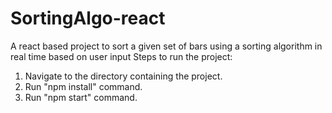 # SortingAlgo-react
A react based project to sort a given set of bars using a sorting algorithm in real time based on user input
Steps to run the project:
1. Navigate to the directory containing the project.
2. Run "npm install" command.
3. Run "npm start" command.
